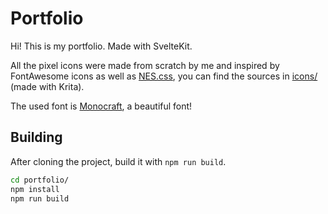 # Portfolio

Hi! This is my portfolio. Made with SvelteKit.

All the pixel icons were made from scratch by me and inspired by FontAwesome
icons as well as [NES.css](https://github.com/nostalgic-css/NES.css),
you can find the sources in [icons/](./icons/) (made with Krita).

The used font is [Monocraft](https://github.com/IdreesInc/Monocraft),
a beautiful font!

## Building

After cloning the project, build it with `npm run build`.

```sh
cd portfolio/
npm install
npm run build
```

